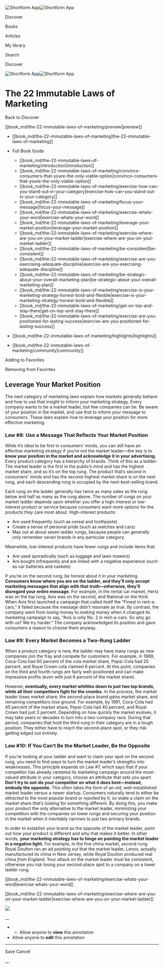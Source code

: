 ![Shortform App](/img/logo.36a2399e.svg)![Shortform App](/img/logo-dark.70c1b072.svg)

Discover

Books

Articles

My library

Search

Discover

![Shortform App](/img/logo.36a2399e.svg)![Shortform App](/img/logo-dark.70c1b072.svg)

# The 22 Immutable Laws of Marketing

Back to Discover

[[book_md/the-22-immutable-laws-of-marketing/preview|preview]]

  * [[book_md/the-22-immutable-laws-of-marketing|the-22-immutable-laws-of-marketing]]
  * Full Book Guide

    * [[book_md/the-22-immutable-laws-of-marketing/introduction|introduction]]
    * [[book_md/the-22-immutable-laws-of-marketing/convince-consumers-that-youre-the-only-viable-option|convince-consumers-that-youre-the-only-viable-option]]
    * [[book_md/the-22-immutable-laws-of-marketing/exercise-how-can-you-stand-out-in-your-category|exercise-how-can-you-stand-out-in-your-category]]
    * [[book_md/the-22-immutable-laws-of-marketing/focus-your-message|focus-your-message]]
    * [[book_md/the-22-immutable-laws-of-marketing/exercise-whats-your-word|exercise-whats-your-word]]
    * [[book_md/the-22-immutable-laws-of-marketing/leverage-your-market-position|leverage-your-market-position]]
    * [[book_md/the-22-immutable-laws-of-marketing/exercise-where-are-you-on-your-market-ladder|exercise-where-are-you-on-your-market-ladder]]
    * [[book_md/the-22-immutable-laws-of-marketing/be-consistent|be-consistent]]
    * [[book_md/the-22-immutable-laws-of-marketing/exercise-are-you-exercising-adequate-discipline|exercise-are-you-exercising-adequate-discipline]]
    * [[book_md/the-22-immutable-laws-of-marketing/be-strategic-about-your-overall-marketing-plan|be-strategic-about-your-overall-marketing-plan]]
    * [[book_md/the-22-immutable-laws-of-marketing/exercise-is-your-marketing-strategy-honest-bold-and-flexible|exercise-is-your-marketing-strategy-honest-bold-and-flexible]]
    * [[book_md/the-22-immutable-laws-of-marketing/get-on-top-and-stay-there|get-on-top-and-stay-there]]
    * [[book_md/the-22-immutable-laws-of-marketing/exercise-are-you-positioned-for-lasting-success|exercise-are-you-positioned-for-lasting-success]]
  * [[book_md/the-22-immutable-laws-of-marketing/highlights|highlights]]
  * [[book_md/the-22-immutable-laws-of-marketing/community|community]]



Adding to Favorites 

Removing from Favorites 

## Leverage Your Market Position

The next category of marketing laws explain how markets generally behave and how to use that insight to inform your marketing strategy. Every company wants to be a market leader, but few companies can be. Be aware of your position in the market, and use that to inform your message to consumers. These laws explain how to leverage your position for more effective marketing.

### Law #8: Use a Message That Reflects Your Market Position

While it’s ideal to be first in consumers’ minds, you can still have an effective marketing strategy if you’re not the market leader—the key is to **know your position in the market and acknowledge it in your advertising.** Every product category has a hierarchy of brands. Think of this as a ladder: The market leader is the first in the public’s mind and has the highest market share, and so it’s on the top rung. The product that’s second in consumers’ minds and has the second-highest market share is on the next rung, and each descending rung is occupied by the next-best-selling brand.

Each rung on the ladder generally has twice as many sales as the rung below and half as many as the rung above. The number of rungs on your market ladder depends upon whether you offer a high-interest or low-interest product or service because consumers want more options for the products they care most about. High-interest products:

  * Are used frequently (such as cereal and toothpaste)
  * Create a sense of personal pride (such as watches and cars) 
  * Max out at about seven ladder rungs, because people can generally only remember seven brands in any particular category. 



Meanwhile, low-interest products have fewer rungs and include items that:

  * Are used sporadically (such as luggage and lawn mowers)
  * Are bought infrequently and are linked with a negative experience (such as car batteries and caskets)



If you’re on the second rung, be honest about it in your marketing. **Consumers know where you are on the ladder, and they’ll only accept marketing messages that align with that truth—otherwise, they’ll disregard your entire message.** For example, in the rental car market, Hertz was on the top rung, Avis was on the second, and National on the third. When Avis first launched a campaign that called itself the “Finest in rent-a-cars,” it failed because the message didn’t resonate as true. By contrast, the company went from _losing_ money to _making_ money when it changed its marketing campaign to say, “Avis is only No. 2 in rent-a-cars. So why go with us? We try harder.” The company acknowledged its position and gave consumers a reason to choose them anyway.

### Law #9: Every Market Becomes a Two-Rung Ladder

When a product category is new, the ladder may have many rungs as new companies join the fray and compete for customers. For example, in 1969, Coca-Cola had 60 percent of the cola market share, Pepsi-Cola had 25 percent, and Royal Crown cola claimed 6 percent. At this point, companies on the third and fourth rungs are fairly well-positioned and can make impressive profits (even with just 6 percent of the market share).

However, **eventually, every market whittles down to just two top brands, while all their competitors fight for the crumbs.** In the process, the market leader loses market share, the second-place brand gains market share, and remaining competitors lose ground. For example, by 1991, Coca-Cola had 45 percent of the market share, Pepsi-Cola had 40 percent, and Royal Crown had just 3 percent. Depending on how quickly the market evolves, it may take years or decades to turn into a two-company race. During that period, companies that hold the third rung in their category are in a tough position: They either have to reach the second-place spot, or they risk getting edged out entirely.

### Law #10: If You Can’t Be the Market Leader, Be the Opposite

If you’re looking at your ladder and want to claim your spot on the second rung, you need to find ways to turn the market leader’s strengths into weaknesses. This principle expands on Law #7, which says that if your competitor has already centered its marketing campaign around the most-valued attribute in your category, choose an attribute that sets you apart. **Don’t try to out-do your competitor on what it does best—instead, embody the opposite.** This often takes the form of an old, well-established market leader versus a newer startup. Consumers naturally tend to either be _attracted_ to the most popular brand or _repelled_ by it, so stake a claim on the market share that’s looking for something different. By doing this, you make your product the only alternative to the market leader, minimizing your competition with the companies on lower rungs and securing your position in the market when it inevitably narrows to just two primary brands.

In order to establish your brand as the opposite of the market leader, point out how your product is different and why that makes it better. In other words, **your marketing strategy has to hinge on painting the market leader in a negative light.** For example, in the fine china market, second-rung Royal Doulton ran an ad pointing out that the market leader, Lenox, actually manufactured its china in New Jersey, while Royal Doulton produced real china _from England_. Your attack on the market leader must be consistent, otherwise you risk losing your second-place spot to a company on a lower ladder rung.

[[book_md/the-22-immutable-laws-of-marketing/exercise-whats-your-word|exercise-whats-your-word]]

[[book_md/the-22-immutable-laws-of-marketing/exercise-where-are-you-on-your-market-ladder|exercise-where-are-you-on-your-market-ladder]]

![](https://bat.bing.com/action/0?ti=56018282&Ver=2&mid=6f980c06-8bca-4056-9f7f-a7e3d595ad36&sid=f30c5e70639211ee87d33f0876d93783&vid=f30c9700639211eeb3a75d830392c94f&vids=0&msclkid=N&pi=0&lg=en-US&sw=800&sh=600&sc=24&nwd=1&tl=Shortform%20%7C%20Book&p=https%3A%2F%2Fwww.shortform.com%2Fapp%2Fbook%2Fthe-22-immutable-laws-of-marketing%2Fleverage-your-market-position&r=&lt=471&evt=pageLoad&sv=1&rn=228069)

__

  *   * Allow anyone to **view** this annotation
  * Allow anyone to **edit** this annotation



* * *

Save Cancel

__



